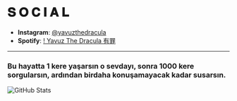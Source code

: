 <h1>𝐒 𝐎 𝐂 𝐈 𝐀 𝐋</h1>

- **Instagram**: [@yavuzthedracula](https://www.instagram.com/yavuzthedracula)
- **Spotify**: [! Yavuz The Dracula 有罪](https://open.spotify.com/playlist/6x11UxMCht0JU1F9vvkrUG)

<hr>

<h3>Bu hayatta 1 kere yaşarsın o sevdayı, sonra 1000 kere sorgularsın, ardından birdaha konuşamayacak kadar susarsın.</h3>

![GitHub Stats](https://github-readme-stats.vercel.app/api?username=yavuzthedracula&show_icons=true&icon_color=ff0051&theme=dark&bg_color=000&border_color=aeaeae)
